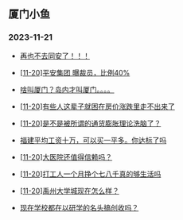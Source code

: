 ## 厦门小鱼 
### 2023-11-21

+ [再也不去同安了！！！](http://bbs.xmfish.com/read-htm-tid-18108569.html)

+ [[11-20]平安集团 曝裁员，比例40%](http://bbs.xmfish.com/read-htm-tid-18108559.html)

+ [啥叫厦门？岛内才叫厦门。。。。](http://bbs.xmfish.com/read-htm-tid-18108474.html)

+ [[11-20]有些人这辈子就困在房价涨跌里走不出来了](http://bbs.xmfish.com/read-htm-tid-18108489.html)

+ [[11-20]是不是被所谓的通货膨胀理论洗脑了？](http://bbs.xmfish.com/read-htm-tid-18108455.html)

+ [福建平均工资十万，可以买一平多。你达标了吗](http://bbs.xmfish.com/read-htm-tid-18108406.html)

+ [[11-20]大医院还值得信赖吗？](http://bbs.xmfish.com/read-htm-tid-18108375.html)

+ [[11-20]打工人一个月挣个七八千真的够生活吗](http://bbs.xmfish.com/read-htm-tid-18108684.html)

+ [[11-20]禹州大学城现在怎么样？](http://bbs.xmfish.com/read-htm-tid-18108579.html)

+ [现在学校都在以研学的名头搞创收吗？](http://bbs.xmfish.com/read-htm-tid-18108736.html)

